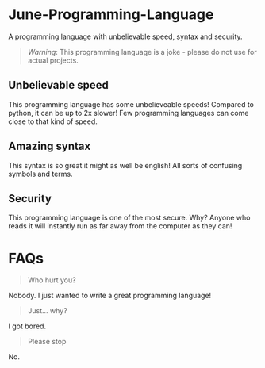 # June-Programming-Language
A programming language with unbelievable speed, syntax and security.

> *Warning*: This programming language is a joke - please do not use for actual projects.

## Unbelievable speed

This programming language has some unbelieveable speeds! Compared to python, it can be up to 2x slower! Few programming languages can come close to that kind of speed.

## Amazing syntax

This syntax is so great it might as well be english! All sorts of confusing symbols and terms.

## Security

This programming language is one of the most secure. Why? Anyone who reads it will instantly run as far away from the computer as they can!

# FAQs

> Who hurt you?

Nobody. I just wanted to write a great programming language!

> Just... why?

I got bored.

> Please stop

No.

